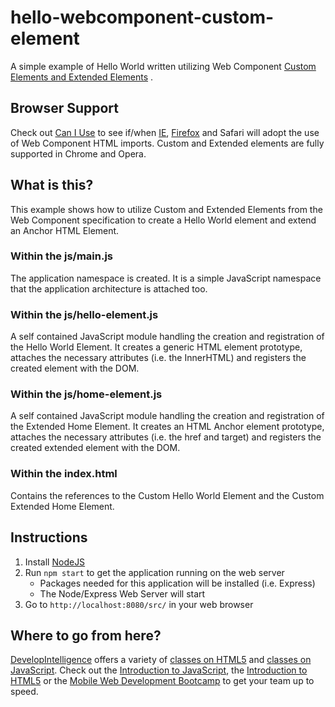 # hello-webcomponent-custom-element
A simple example of Hello World written utilizing Web Component [Custom Elements and Extended Elements](http://w3c.github.io/webcomponents/spec/custom/) .

## Browser Support
Check out [Can I Use](http://caniuse.com/#feat=custom-elements) to see if/when [IE](https://status.modern.ie/customelements), [Firefox](https://developer.mozilla.org/en-US/docs/Web/Web_Components/Custom_Elements) and Safari will adopt the use of Web Component HTML imports. Custom and Extended elements are fully supported in Chrome and Opera.
  
## What is this?
This example shows how to utilize Custom and Extended Elements from the Web Component specification to create a Hello World element and extend an Anchor HTML Element.

### Within the js/main.js
The application namespace is created. It is a simple JavaScript namespace that the application architecture is attached too.

### Within the js/hello-element.js
A self contained JavaScript module handling the creation and registration of the Hello World Element. It creates a generic HTML element prototype, attaches the necessary attributes (i.e. the InnerHTML) and registers the created element with the DOM.

### Within the js/home-element.js
A self contained JavaScript module handling the creation and registration of the Extended Home Element. It creates an HTML Anchor element prototype, attaches the necessary attributes (i.e. the href and target) and registers the created extended element with the DOM.

### Within the index.html
Contains the references to the Custom Hello World Element and the Custom Extended Home Element.

## Instructions
1. Install [NodeJS](https://nodejs.org/)
2. Run `npm start` to get the application running on the web server
    * Packages needed for this application will be installed (i.e. Express)
    * The Node/Express Web Server will start
3. Go to `http://localhost:8080/src/` in your web browser

## Where to go from here?
[DevelopIntelligence](http://www.developintelligence.com/) offers a variety of [classes on HTML5](http://www.developintelligence.com/catalog/web-development-training/html-html5) and [classes on JavaScript](http://www.developintelligence.com/catalog/web-development-training/core-javascript). Check out the [Introduction to JavaScript](http://www.developintelligence.com/catalog/web-development-training/core-javascript/introduction-to-javascript), the [Introduction to HTML5](http://www.developintelligence.com/catalog/web-development-training/html-html5/introduction-to-html5) or the [Mobile Web Development Bootcamp](http://www.developintelligence.com/catalog/web-development-training/mobile-web-development-boot-camp) to get your team up to speed.
